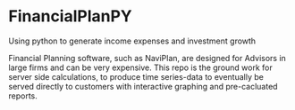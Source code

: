 # FinancialPlanPY
Using python to generate income expenses and investment growth

Financial Planning software, such as NaviPlan, are designed for Advisors in large firms and can be very expensive.
This repo is the ground work for server side calculations, to produce time series-data to eventually be served 
directly to customers with interactive graphing and pre-cacluated reports.
